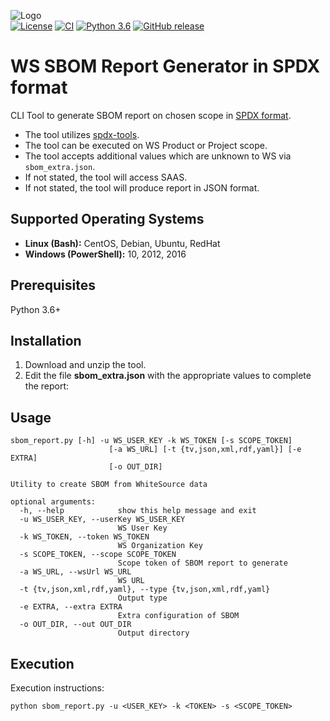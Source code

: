 ![Logo](https://whitesource-resources.s3.amazonaws.com/ws-sig-images/Whitesource_Logo_178x44.png)  
[![License](https://img.shields.io/badge/License-Apache%202.0-yellowgreen.svg)](https://opensource.org/licenses/Apache-2.0)
[![CI](https://github.com/whitesource-ps/ws-sbom-report/actions/workflows/ci-master.yml/badge.svg)](https://github.com/whitesource-ps/ws-sbom-report/actions/workflows/ci-master.yml)
[![Python 3.6](https://upload.wikimedia.org/wikipedia/commons/thumb/8/8c/Blue_Python_3.6%2B_Shield_Badge.svg/86px-Blue_Python_3.6%2B_Shield_Badge.svg.png)](https://www.python.org/downloads/release/python-360/)
[![GitHub release](https://img.shields.io/github/v/release/whitesource-ps/ws-sbom-spdx-report)](https://github.com/whitesource-ps/ws-sbom-spdx-report/releases/latest)  

# WS SBOM Report Generator in SPDX format 
CLI Tool to generate SBOM report on chosen scope in [SPDX format](https://spdx.org).
* The tool utilizes [spdx-tools](https://github.com/spdx/tools).
* The tool can be executed on WS Product or Project scope.
* The tool accepts additional values which are unknown to WS via `sbom_extra.json`.
* If not stated, the tool will access SAAS.
* If not stated, the tool will produce report in JSON format.

## Supported Operating Systems
- **Linux (Bash):**	CentOS, Debian, Ubuntu, RedHat
- **Windows (PowerShell):**	10, 2012, 2016

## Prerequisites
Python 3.6+ 

## Installation
1. Download and unzip the tool.
2. Edit the file **sbom_extra.json** with the appropriate values to complete the report:

## Usage
```
sbom_report.py [-h] -u WS_USER_KEY -k WS_TOKEN [-s SCOPE_TOKEN]
                      [-a WS_URL] [-t {tv,json,xml,rdf,yaml}] [-e EXTRA]
                      [-o OUT_DIR]

Utility to create SBOM from WhiteSource data

optional arguments:
  -h, --help            show this help message and exit
  -u WS_USER_KEY, --userKey WS_USER_KEY
                        WS User Key
  -k WS_TOKEN, --token WS_TOKEN
                        WS Organization Key
  -s SCOPE_TOKEN, --scope SCOPE_TOKEN
                        Scope token of SBOM report to generate
  -a WS_URL, --wsUrl WS_URL
                        WS URL
  -t {tv,json,xml,rdf,yaml}, --type {tv,json,xml,rdf,yaml}
                        Output type
  -e EXTRA, --extra EXTRA
                        Extra configuration of SBOM
  -o OUT_DIR, --out OUT_DIR
                        Output directory
```

## Execution
Execution instructions:  
```
python sbom_report.py -u <USER_KEY> -k <TOKEN> -s <SCOPE_TOKEN>
```
